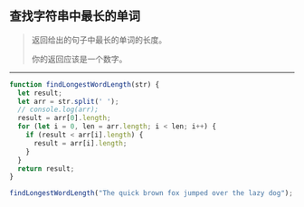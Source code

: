 ## 查找字符串中最长的单词

> 返回给出的句子中最长的单词的长度。
>
> 你的返回应该是一个数字。
>

---

```js
function findLongestWordLength(str) {
  let result;
  let arr = str.split(' ');
  // console.log(arr);
  result = arr[0].length;
  for (let i = 0, len = arr.length; i < len; i++) {
    if (result < arr[i].length) {
      result = arr[i].length;
    }
  }
  return result;
}

findLongestWordLength("The quick brown fox jumped over the lazy dog");
```

